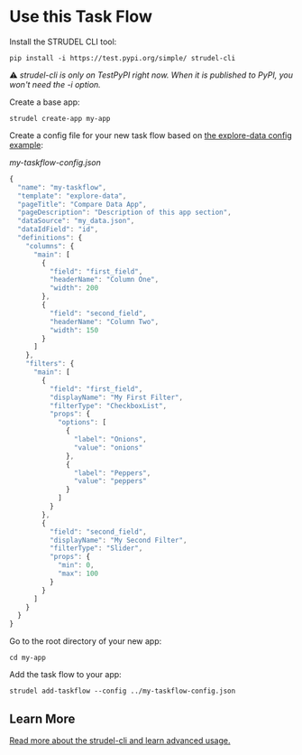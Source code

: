 # Use this Task Flow

Install the STRUDEL CLI tool:

```
pip install -i https://test.pypi.org/simple/ strudel-cli
```
:warning: _strudel-cli is only on TestPyPI right now. When it is published to PyPI, you won't need the -i option._

Create a base app:

```
strudel create-app my-app
```

Create a config file for your new task flow based on [the explore-data config example](https://github.com/strudel-science/strudel-kit/blob/main/strudel-cli/CONFIGS.md#explore-data):

_my-taskflow-config.json_
```js
{
  "name": "my-taskflow",
  "template": "explore-data",
  "pageTitle": "Compare Data App",
  "pageDescription": "Description of this app section",
  "dataSource": "my_data.json",
  "dataIdField": "id",
  "definitions": {
    "columns": {
      "main": [
        { 
          "field": "first_field", 
          "headerName": "Column One", 
          "width": 200 
        },
        {
          "field": "second_field",
          "headerName": "Column Two",
          "width": 150
        }
      ]
    },
    "filters": {
      "main": [
        {
          "field": "first_field",
          "displayName": "My First Filter",
          "filterType": "CheckboxList",
          "props": {
            "options": [
              {
                "label": "Onions",
                "value": "onions"
              },
              {
                "label": "Peppers",
                "value": "peppers"
              }
            ]
          }
        },
        {
          "field": "second_field",
          "displayName": "My Second Filter",
          "filterType": "Slider",
          "props": {
            "min": 0,
            "max": 100
          }
        }
      ]
    }
  }
}
```

Go to the root directory of your new app:

```
cd my-app
```

Add the task flow to your app:

```
strudel add-taskflow --config ../my-taskflow-config.json
```

## Learn More

[Read more about the strudel-cli and learn advanced usage.](https://github.com/strudel-science/strudel-kit/tree/main/strudel-cli)